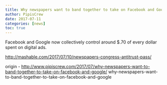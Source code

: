 ```yaml
---
title: Why newspapers want to band together to take on Facebook and Google
author: PipisCrew
date: 2017-07-11
categories: [news]
toc: true
---
```


Facebook and Google now collectively control around $.70 of every dollar spent on digital ads. 

http://mashable.com/2017/07/10/newspapers-congress-antitrust-pass/

origin - http://www.pipiscrew.com/2017/07/why-newspapers-want-to-band-together-to-take-on-facebook-and-google/ why-newspapers-want-to-band-together-to-take-on-facebook-and-google